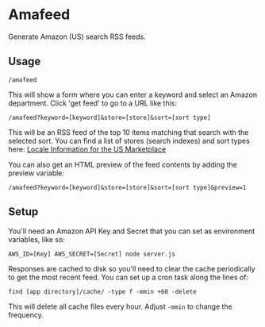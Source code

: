 # Amafeed

Generate Amazon (US) search RSS feeds. 

## Usage

	/amafeed

This will show a form where you can enter a keyword and select an Amazon department. Click 'get feed' to go to a URL like this:

	/amafeed?keyword=[keyword]&store=[store]&sort=[sort type]
	
This will be an RSS feed of the top 10 items matching that search with the selected sort. You can find a list of stores (search indexes) and sort types here: [Locale Information for the US Marketplace](http://docs.aws.amazon.com/AWSECommerceService/latest/DG/LocaleUS.html)

You can also get an HTML preview of the feed contents by adding the preview variable:

	/amafeed?keyword=[keyword]&store=[store]&sort=[sort type]&preview=1

## Setup

You'll need an Amazon API Key and Secret that you can set as environment variables, like so:

	AWS_ID=[Key] AWS_SECRET=[Secret] node server.js

Responses are cached to disk so you'll need to clear the cache periodically to get the most recent feed. You can set up a cron task along the lines of:

	find [app directory]/cache/ -type f -mmin +60 -delete

This will delete all cache files every hour. Adjust `-mmin` to change the frequency.
